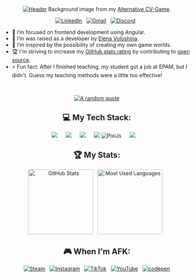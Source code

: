 <div align="center">

<a href="https://east-of-eden.netlify.app/"><img src="https://github.com/user-attachments/assets/2479e192-3e6b-450e-aa89-66cc4184926f" alt="Header"></a>
Background image from my [Alternative CV-Game](https://east-of-eden.netlify.app/).

[![LinkedIn](https://skillicons.dev/icons?i=linkedin)](https://www.linkedin.com/in/mirskyi-dev/) &nbsp;
[![Gmail](https://skillicons.dev/icons?i=gmail)](mailto:blakphantom2@gmail.com?subject=Hello%20Maksym,%20From%20Github) &nbsp;
[![Discord](https://skillicons.dev/icons?i=discord)](https://discordapp.com/users/271235656460533761/) &nbsp;

</div>

- 🔭 I’m focused on frontend development using Angular.
- 🌱 I’m was raised as a developer by [Elena Voloshina](https://github.com/voloshynajelena).
- 📝 I’m inspired by the possibility of creating my own game worlds.
- 🏆 I'm striving to increase my [GitHub stats rating](#🏆-my-stats) by contributing to [open source](https://opensource.com/resources/what-open-source).
- ⚡ Fun fact: After I finished teaching, my student got a job at EPAM, but I didn't. Guess my teaching methods were a little too effective!
&nbsp;

&nbsp;
<div align="center">
  
[![A random quote](https://quotes-github-readme.vercel.app/api?type=horizontal&theme=dracula)](https://github.com/piyushsuthar/github-readme-quotes)
  
## 💻 My Tech Stack:
<img src="https://skillicons.dev/icons?i=git,github,githubactions,gitlab" /> &emsp;
<img src="https://skillicons.dev/icons?i=html,css,sass,js,ts" /> &emsp;
<img src="https://skillicons.dev/icons?i=angular,gulp,npm" /> &emsp;
<img src="https://skillicons.dev/icons?i=threejs" /> 
![PixiJs](https://github.com/user-attachments/assets/fbb82690-9bbf-4392-9618-d7762d2dce78) &emsp;
<img src="https://skillicons.dev/icons?i=webstorm,ps,ae" /> &emsp;

## 🏆 My Stats:

<p>
    <img height=175 alt="GitHub Stats" src="https://github-readme-stats.vercel.app/api?username=taleynikov&show_icons=true&count_private=true&theme=dracula" />&nbsp;&nbsp;
    <img height=175 alt="Most Used Languages" src="https://github-readme-stats.vercel.app/api/top-langs/?username=taleynikov&layout=compact&theme=dracula" />&nbsp;&nbsp;
</p>

## 🎮 When I'm AFK:
<a href="https://steamcommunity.com/id/taleynikov/"><img src="https://img.shields.io/badge/steam-%23000000.svg?style=for-the-badge&logo=steam&logoColor=white" alt="Steam"></a>
&nbsp;
<a href="https://www.instagram.com/taleynikov_dev/"><img src="https://img.shields.io/badge/Instagram-%23E4405F.svg?style=for-the-badge&logo=Instagram&logoColor=white" alt="Instagram"></a>
&nbsp;
<a href="https://www.tiktok.com/@taleynikov_dev"><img src="https://img.shields.io/badge/TikTok-%23000000.svg?style=for-the-badge&logo=TikTok&logoColor=white" alt="TikTok"></a>
&nbsp;
<a href="https://www.youtube.com/@undersidezone4169"><img src="https://img.shields.io/badge/YouTube-%23FF0000.svg?style=for-the-badge&logo=YouTube&logoColor=white" alt="YouTube"></a>
&nbsp;
<a href="https://codepen.io/ShittyWizard"><img src="https://img.shields.io/badge/Codepen-000000?style=for-the-badge&logo=codepen&logoColor=white" alt="codepen"> </a>

</div>
